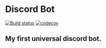 # Discord Bot

[![Build status](https://ci.appveyor.com/api/projects/status/9l7qxprln895621h?svg=true)](https://ci.appveyor.com/project/Kallashnikovv/discordbot)
[![codecov](https://codecov.io/gh/Kallashnikovv/DiscordBot/branch/master/graph/badge.svg)](https://codecov.io/gh/Kallashnikovv/DiscordBot)

## My first universal discord bot.
